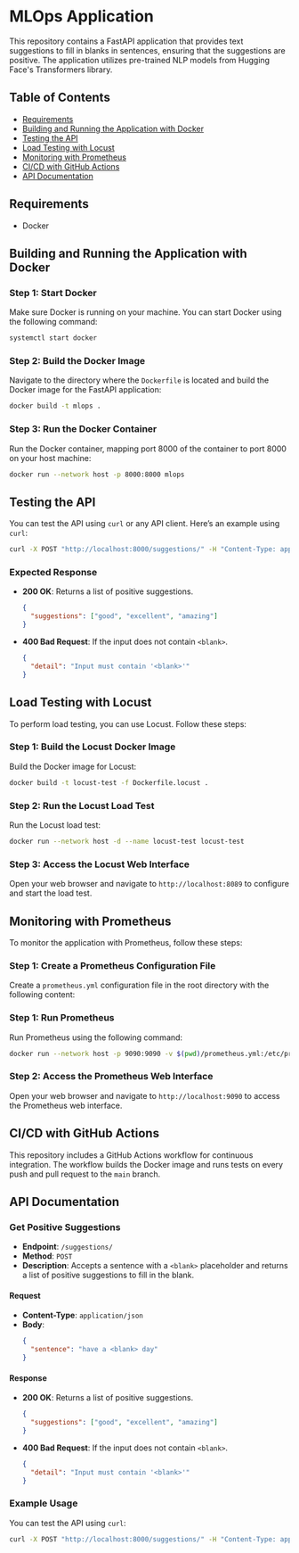 # MLOps Application

This repository contains a FastAPI application that provides text suggestions to fill in blanks in sentences, ensuring that the suggestions are positive. The application utilizes pre-trained NLP models from Hugging Face's Transformers library.

## Table of Contents

- [Requirements](#requirements)
- [Building and Running the Application with Docker](#building-and-running-the-application-with-docker)
- [Testing the API](#testing-the-api)
- [Load Testing with Locust](#load-testing-with-locust)
- [Monitoring with Prometheus](#monitoring-with-prometheus)
- [CI/CD with GitHub Actions](#cicd-with-github-actions)
- [API Documentation](#api-doc)

## Requirements

- Docker

## Building and Running the Application with Docker

### Step 1: Start Docker

Make sure Docker is running on your machine. You can start Docker using the following command:

```bash
systemctl start docker
```

### Step 2: Build the Docker Image

Navigate to the directory where the `Dockerfile` is located and build the Docker image for the FastAPI application:

```bash
docker build -t mlops .
```

### Step 3: Run the Docker Container

Run the Docker container, mapping port 8000 of the container to port 8000 on your host machine:

```bash
docker run --network host -p 8000:8000 mlops
```

## Testing the API

You can test the API using `curl` or any API client. Here’s an example using `curl`:

```bash
curl -X POST "http://localhost:8000/suggestions/" -H "Content-Type: application/json" -d '{"sentence": "have a <blank> day"}'
```

### Expected Response

- **200 OK**: Returns a list of positive suggestions.
    ```json
    {
      "suggestions": ["good", "excellent", "amazing"]
    }
    ```
- **400 Bad Request**: If the input does not contain `<blank>`.
    ```json
    {
      "detail": "Input must contain '<blank>'"
    }
    ```

## Load Testing with Locust

To perform load testing, you can use Locust. Follow these steps:

### Step 1: Build the Locust Docker Image

Build the Docker image for Locust:

```bash
docker build -t locust-test -f Dockerfile.locust .
```

### Step 2: Run the Locust Load Test

Run the Locust load test:

```bash
docker run --network host -d --name locust-test locust-test
```

### Step 3: Access the Locust Web Interface

Open your web browser and navigate to `http://localhost:8089` to configure and start the load test.

## Monitoring with Prometheus

To monitor the application with Prometheus, follow these steps:

### Step 1: Create a Prometheus Configuration File

Create a `prometheus.yml` configuration file in the root directory with the following content:

### Step 1: Run Prometheus

Run Prometheus using the following command:

```bash
docker run --network host -p 9090:9090 -v $(pwd)/prometheus.yml:/etc/prometheus/prometheus.yml prom/prometheus
```

### Step 2: Access the Prometheus Web Interface

Open your web browser and navigate to `http://localhost:9090` to access the Prometheus web interface.

## CI/CD with GitHub Actions

This repository includes a GitHub Actions workflow for continuous integration. The workflow builds the Docker image and runs tests on every push and pull request to the `main` branch.

## API Documentation

### Get Positive Suggestions

- **Endpoint**: `/suggestions/`
- **Method**: `POST`
- **Description**: Accepts a sentence with a `<blank>` placeholder and returns a list of positive suggestions to fill in the blank.

#### Request

- **Content-Type**: `application/json`
- **Body**:
    ```json
    {
      "sentence": "have a <blank> day"
    }
    ```

#### Response

- **200 OK**: Returns a list of positive suggestions.
    ```json
    {
      "suggestions": ["good", "excellent", "amazing"]
    }
    ```
- **400 Bad Request**: If the input does not contain `<blank>`.
    ```json
    {
      "detail": "Input must contain '<blank>'"
    }
    ```

### Example Usage

You can test the API using `curl`:

```bash
curl -X POST "http://localhost:8000/suggestions/" -H "Content-Type: application/json" -d '{"sentence": "have a <blank> day"}'

